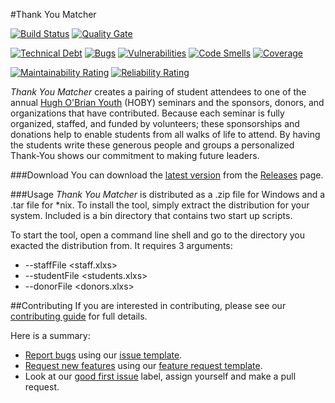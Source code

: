 #Thank You Matcher

[![Build Status](https://travis-ci.org/hobynye/thank-you-matcher.svg?branch=master)](https://travis-ci.org/hobynye/thank-you-matcher)
[![Quality Gate](https://sonarcloud.io/api/project_badges/measure?project=org.hoby.nye%3Athank-you-matcher&metric=alert_status)](https://sonarcloud.io/dashboard?id=org.hoby.nye%3Athank-you-matcher)

[![Technical Debt](https://sonarcloud.io/api/project_badges/measure?project=org.hoby.nye%3Athank-you-matcher&metric=sqale_index)](https://sonarcloud.io/dashboard?id=org.hoby.nye%3Athank-you-matcher)
[![Bugs](https://sonarcloud.io/api/project_badges/measure?project=org.hoby.nye%3Athank-you-matcher&metric=bugs)](https://sonarcloud.io/dashboard?id=org.hoby.nye%3Athank-you-matcher)
[![Vulnerabilities](https://sonarcloud.io/api/project_badges/measure?project=org.hoby.nye%3Athank-you-matcher&metric=vulnerabilities)](https://sonarcloud.io/dashboard?id=org.hoby.nye%3Athank-you-matcher)
[![Code Smells](https://sonarcloud.io/api/project_badges/measure?project=org.hoby.nye%3Athank-you-matcher&metric=code_smells)](https://sonarcloud.io/dashboard?id=org.hoby.nye%3Athank-you-matcher)
[![Coverage](https://sonarcloud.io/api/project_badges/measure?project=org.hoby.nye%3Athank-you-matcher&metric=coverage)](https://sonarcloud.io/dashboard?id=org.hoby.nye%3Athank-you-matcher)

[![Maintainability Rating](https://sonarcloud.io/api/project_badges/measure?project=org.hoby.nye%3Athank-you-matcher&metric=sqale_rating)](https://sonarcloud.io/dashboard?id=org.hoby.nye%3Athank-you-matcher)
[![Reliability Rating](https://sonarcloud.io/api/project_badges/measure?project=org.hoby.nye%3Athank-you-matcher&metric=reliability_rating)](https://sonarcloud.io/dashboard?id=org.hoby.nye%3Athank-you-matcher)

_Thank You Matcher_ creates a pairing of student attendees to one of the annual [Hugh O'Brian Youth](http://hoby.org) 
(HOBY) seminars and the sponsors, donors, and organizations that have contributed. Because each seminar is fully 
organized, staffed, and funded by volunteers; these sponsorships and donations help to enable students from all walks 
of life to attend. By having the students write these generous people and groups a personalized Thank-You shows our 
commitment to making future leaders.

###Download
You can download the [latest version](https://github.com/hobynye/thank-you-matcher/releases/latest) from the [Releases](https://github.com/hobynye/thank-you-matcher/releases) page.

###Usage
_Thank You Matcher_ is distributed as a .zip file for Windows and a .tar file for *nix. To install the tool, simply
extract the distribution for your system. Included is a bin directory that contains two start up scripts.

To start the tool, open a command line shell and go to the directory you exacted the distribution from. It requires 3
arguments:
   - --staffFile <staff.xlxs>
   - --studentFile <students.xlxs>
   - --donorFile <donors.xlxs>

##Contributing
If you are interested in contributing, please see our [contributing guide](https://github.com/hobynye/.github/blob/master/CONTRIBUTING.md#contributing)
for full details.

Here is a summary:
   - [Report bugs](https://github.com/hobynye/.github/blob/master/CONTRIBUTING.md#reporting-bugs) using our 
   [issue template](https://github.com/hobynye/thank-you-matcher/issues/new?assignees=&labels=bug&template=bug_report.md&title=).
   - [Request new features](https://github.com/hobynye/.github/blob/master/CONTRIBUTING.md#suggesting-enhancements) 
   using our [feature request template](https://github.com/hobynye/thank-you-matcher/issues/new?assignees=&labels=enhancement&template=feature_request.md&title=).
   - Look at our [good first issue](https://github.com/hobynye/thank-you-matcher/labels/good%20first%20issue) label, 
   assign yourself and make a pull request.